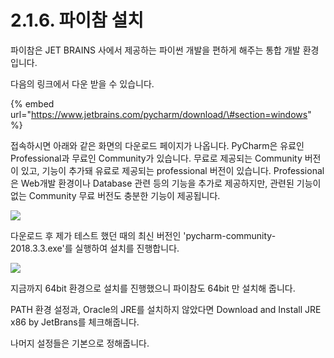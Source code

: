 # 2.1.6.     파이참 설치

  
파이참은 JET BRAINS 사에서 제공하는 파이썬 개발을 편하게 해주는 통합 개발 환경입니다.

다음의 링크에서 다운 받을 수 있습니다.

{% embed url="https://www.jetbrains.com/pycharm/download/\#section=windows" %}

접속하시면 아래와 같은 화면의 다운로드 페이지가 나옵니다. PyCharm은 유료인 Professional과 무료인 Community가 있습니다. 무료로 제공되는 Community 버전이 있고, 기능이 추가돼 유료로 제공되는 professional 버전이 있습니다. Professional은 Web개발 환경이나 Database 관련 등의 기능을 추가로 제공하지만, 관련된 기능이 없는 Community 무료 버전도 충분한 기능이 제공됩니다.

![](../../../.gitbook/assets/2150-1.png)

다운로드 후 제가 테스트 했던 때의 최신 버전인  'pycharm-community-2018.3.3.exe'를 실행하여 설치를 진행합니다.

![](../../../.gitbook/assets/2150-2.png)

지금까지 64bit 환경으로 설치를 진행했으니 파이참도 64bit 만 설치해 줍니다.

PATH 환경 설정과, Oracle의 JRE를 설치하지 않았다면 Download and Install JRE x86 by JetBrans를 체크해줍니다.

나머지 설정들은 기본으로 정해줍니다.


